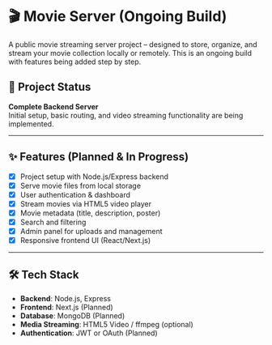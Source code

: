 # 🎬 Movie Server (Ongoing Build)

A public movie streaming server project – designed to store, organize, and stream your movie collection locally or remotely. This is an ongoing build with features being added step by step.

## 🚧 Project Status

**Complete Backend Server**  
Initial setup, basic routing, and video streaming functionality are being implemented.

---

## ✨ Features (Planned & In Progress)

- [x] Project setup with Node.js/Express backend
- [x] Serve movie files from local storage
- [x] User authentication & dashboard
- [x] Stream movies via HTML5 video player
- [x] Movie metadata (title, description, poster)
- [x] Search and filtering
- [x] Admin panel for uploads and management
- [x] Responsive frontend UI (React/Next.js)

---

## 🛠️ Tech Stack

- **Backend**: Node.js, Express
- **Frontend**: Next.js (Planned)
- **Database**: MongoDB (Planned)
- **Media Streaming**: HTML5 Video / ffmpeg (optional)
- **Authentication**: JWT or OAuth (Planned)

 

